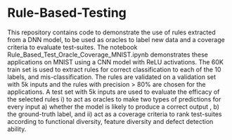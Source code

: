 # Rule-Based-Testing

This repository contains code to demonstrate the use of rules extracted from a DNN model, to be used as oracles to label new data and a coverage criteria to evaluate test-suites. The notebook Rule_Based_Test_Oracle_Coverage_MNIST.ipynb demonstrates these applications on MNIST using a CNN model with ReLU activations. The 60K train set is used to extract rules for correct classification to each of the 10 labels, and mis-classification. The rules are validated on a validation set with 5k inputs and the rules with precision > 80% are chosen for the applications. A test set with 5k inputs are used to evaluate the efficacy of the selected rules i) to act as oracles to make two types of predictions for every input a) whether the model is likely to produce a correct output , b) the ground-truth label, and ii) act as a coverage criteria to rank test-suites according to functional diversity, feature diversity and defect detection ability.
